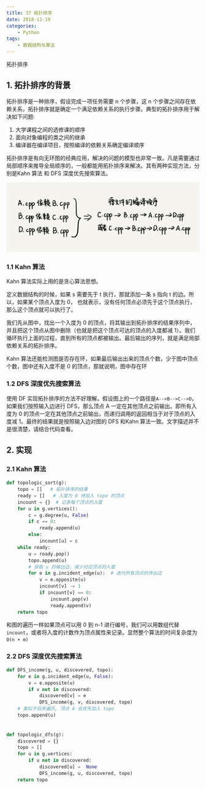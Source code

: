```yaml
---
title: 37 拓扑排序
date: 2018-11-19
categories:
    - Python
tags:
    - 数据结构与算法
---
```


拓扑排序

<!-- more -->


## 1. 拓扑排序的背景
拓扑排序是一种排序，假设完成一项任务需要 n 个步骤，这 n 个步骤之间存在依赖关系，拓扑排序就是确定一个满足依赖关系的执行步骤。典型的拓扑排序用于解决如下问题:
1. 大学课程之间的选修课的顺序
2. 面向对象编程的类之间的继承
3. 编译器在编译项目，按照编译的依赖关系确定编译顺序

拓扑排序是有向无环图的经典应用，解决的问题的模型也非常一致。凡是需要通过局部顺序来推导全局顺序的，一般都能用拓扑排序来解决。其有两种实现方法，分别是Kahn 算法 和 DFS 深度优先搜索算法。

![topo](/images/algo/graph/topo.jpg)

### 1.1 Kahn 算法
Kahn 算法实际上用的是贪心算法思想。

定义数据结构的时候，如果 s 需要先于 t 执行，那就添加一条 s 指向 t 的边。所以，如果某个顶点入度为 0， 也就表示，没有任何顶点必须先于这个顶点执行，那么这个顶点就可以执行了。

我们先从图中，找出一个入度为 0 的顶点，将其输出到拓扑排序的结果序列中，并且把这个顶点从图中删除（也就是把这个顶点可达的顶点的入度都减 1）。我们循环执行上面的过程，直到所有的顶点都被输出。最后输出的序列，就是满足局部依赖关系的拓扑排序。

Kahn 算法还能检测图是否存在环，如果最后输出出来的顶点个数，少于图中顶点个数，图中还有入度不是 0 的顶点，那就说明，图中存在环

### 1.2 DFS 深度优先搜索算法
使用 DF 实现拓扑排序的方法不好理解。假设图上的一个路径是`A-->B-->C-->D`，如果我们按照输入边进行 DFS，那么顶点 A 一定在其他顶点之前输出。即所有入度为 0 的顶点一定在其他顶点之前输出，而递归调用的返回相当于对于顶点的入度减 1。最终的结果就是按照输入边对图的 DFS 和Kahn 算法一致。文字描述并不是很清楚，请结合代码查看。

## 2. 实现
### 2.1 Kahn 算法
```Python
def topologic_sort(g):
    topo = []   # 拓扑排序的结果
    ready = []   # 入度为 0 待加入 topo 的顶点
    incount = {}  # 记录每个顶点的入度
    for u in g.vertices():
        c = g.degree(u, False)
        if c == 0:
            ready.append(u)
        else:
            incount[u] = c
    while ready:
        u = ready.pop()
        topo.append(u)
        # 获取 u 的输出边，减少对应顶点的入度
        for e in g.incident_edge(u):  # 迭代所有顶点的传出边
            v = e.opposite(u)
            incount[v] -= 1
            if incount[v] == 0:
                incount.pop(v)
                ready.append(v)
    return topo
```

和图的遍历一样如果顶点可以用 0 到 n-1 进行编号，我们可以用数组代替 `incount`，或者将入度的计数作为顶点属性来记录。显然整个算法的时间复杂度为 `O(n + m)`

### 2.2 DFS 深度优先搜索算法
```Python
def DFS_income(g, u, discovered, topo):
    for e in g.incident_edge(u, False):
        v = e.opposite(u)
        if v not in discovered:
            discovered[v] = e
            DFS_income(g, v, discovered, topo)
    # 类似于后序遍历, 顶点 A 会优先加入 topo
    topo.append(u)


def topologic_dfs(g):
    discovered = {}
    topo = []
    for u in g.vertices:
        if u not in discovered:
            discovered[u] =  None
            DFS_income(g, u, discovered, topo)
    return topo

```
